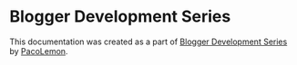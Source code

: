 # Blogger Development Series
This documentation was created as a part of [Blogger Development Series](https://pacolemon.blogspot.com/search/label/Blogger%20Development%20Series) by [PacoLemon](http://pacolemon.blogspot.com/).
